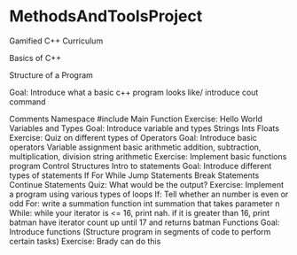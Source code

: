 MethodsAndToolsProject
======================

Gamified C++ Curriculum 

Basics of C++

Structure of a Program

Goal: Introduce what a basic c++ program looks like/ introduce cout command

Comments
Namespace 
#include
Main Function
Exercise: Hello World
Variables and Types
Goal: Introduce variable and types
Strings
Ints
Floats
Exercise: Quiz on different types of
Operators
Goal: Introduce basic operators
Variable assignment
basic arithmetic
addition, subtraction, multiplication, division
string arithmetic
Exercise: Implement basic functions program
Control Structures
Intro to statements
Goal: Introduce different types of statements
If
For
While
Jump Statements
Break Statements
Continue Statements
Quiz: What would be the output?
Exercise: Implement a program using various types of loops
If: Tell whether an number is even or odd
For: write a summation function
int summation that takes parameter n
While: while your iterator is <= 16, print nah. if it is greater than 16, print batman
have iterator count up until 17 and returns batman
Functions
Goal: Introduce functions (Structure program in segments of code to perform certain tasks)
Exercise: Brady can do this

